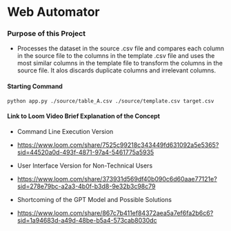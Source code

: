 # Web Automator

### Purpose of this Project 
+ Processes the dataset in the source .csv file and compares each column in the source file to the columns in the template .csv file and uses the most similar columns in the template file to transform the columns in the source file. It alos discards duplicate columns and irrelevant columns.

#### Starting Command
```python app.py ./source/table_A.csv ./source/template.csv target.csv```

#### Link to Loom Video Brief Explanation of the Concept
- Command Line Execution Version
+ https://www.loom.com/share/7525c99218c343449fd631092a5e5365?sid=44520a0d-493f-4871-97a4-5461775a5935

- User Interface Version for Non-Technical Users
+ https://www.loom.com/share/373931d569df40b090c6d60aae77121e?sid=278e79bc-a2a3-4b0f-b3d8-9e32b3c98c79

- Shortcoming of the GPT Model and Possible Solutions
+ https://www.loom.com/share/867c7b411ef84372aea5a7ef6fa2b6c6?sid=1a94683d-a49d-48be-b5a4-573cab8030dc
